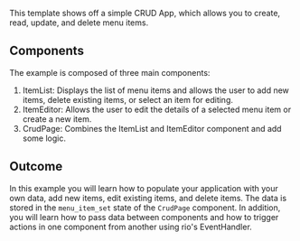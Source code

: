 This template shows off a simple CRUD App, which allows you to create,
read, update, and delete menu items.

## Components

The example is composed of three main components:

1. ItemList: Displays the list of menu items and allows the user to add new
   items, delete existing items, or select an item for editing.
2. ItemEditor: Allows the user to edit the details of a selected menu item or
   create a new item.
3. CrudPage: Combines the ItemList and ItemEditor component and add some logic.

## Outcome

In this example you will learn how to populate your application with your own
data, add new items, edit existing items, and delete items. The data is stored
in the `menu_item_set` state of the `CrudPage` component.
In addition, you will learn how to pass data between components and how to
trigger actions in one component from another using rio's EventHandler.
